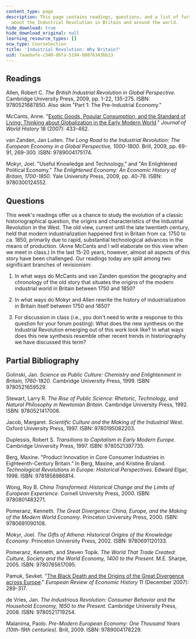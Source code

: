 ```yaml
---
content_type: page
description: This page contains readings, questions, and a list of further readings
  about the Industrial Revolution in Britain and around the world.
hide_download: true
hide_download_original: null
learning_resource_types: []
ocw_type: CourseSection
title: 'Industrial Revolution: Why Britain?'
uid: 7aaebafe-c540-d6fa-5194-b8076343bb13
---
```


Readings
--------

Allen, Robert C. _The British Industrial Revolution in Global Perspective_. Cambridge University Press, 2009, pp. 1-22, 135-275. ISBN: 9780521687850. Also skim "Part 1: The Pre-Industrial Economy."

McCants, Anne. "[Exotic Goods, Popular Consumption, and the Standard of Living: Thinking about Globalization in the Early Modern World](http://dx.doi.org/10.1353/jwh.2008.0008)." _Journal of World History_ 18 (2007): 433-462.

van Zanden, Jan Luiten. _The Long Road to the Industrial Revolution: The European Economy in a Global Perspective, 1000-1800_. Brill, 2009, pp. 69-91, 269-300. ISBN: 9789004175174.

Mokyr, Joel. "Useful Knowledge and Technology," and "An Enlightened Political Economy." _The Enlightened Economy: An Economic History of Britain, 1700-1850_. Yale University Press, 2009, pp. 40-78. ISBN: 9780300124552.

Questions
---------

This week's readings offer us a chance to study the evolution of a classic historiographical question, the origins and characteristics of the Industrial Revolution in the West. The old view, current until the late twentieth century, held that modern industrialization happened first in Britain from ca. 1750 to ca. 1850, primarily due to rapid, substantial technological advances in the means of production. (Anne McCants and I will elaborate on this view when we meet in class.) In the last 15-20 years, however, almost all aspects of this story have been challenged. Our readings today are split among two significant branches of revisionism:

1.  In what ways do McCants and van Zanden question the geography and chronology of the old story that situates the origins of the modern industrial world in Britain between 1750 and 1850?
    
2.  In what ways do Mokyr and Allen rewrite the history of industrialization in Britain itself between 1750 and 1850?
    
3.  For discussion in class (i.e., you don't need to write a response to this question for your forum posting): What does the new synthesis on the Industrial Revolution emerging out of this work look like? In what ways does this new synthesis resemble other recent trends in historiography we have discussed this term?
    

Partial Bibliography
--------------------

Golinski, Jan. _Science as Public Culture: Chemistry and Enlightenment in Britain, 1760-1820_. Cambridge University Press, 1999. ISBN: 9780521659529.

Stewart, Larry R. _The Rise of Public Science: Rhetoric, Technology, and Natural Philosophy in Newtonian Britain_. Cambridge University Press, 1992. ISBN: 9780521417006.

Jacob, Margaret. _Scientific Culture and the Making of the Industrial West_. Oxford University Press, 1997. ISBN: 9780195082203.

Duplessis, Robert S. _Transitions to Capitalism in Early Modern Europe_. Cambridge University Press, 1997. ISBN: 9780521397735.

Berg, Maxine. "Product Innovation in Core Consumer Industries in Eighteenth-Century Britain." In Berg, Maxine, and Kristine Bruland. _Technological Revolutions in Europe: Historical Perspectives_. Edward Elgar, 1998. ISBN: 9781858986814.

Wong, Roy B. _China Transformed: Historical Change and the Limits of European Experience_. Cornell University Press, 2000. ISBN: 9780801483271.

Pomeranz, Kenneth. _The Great Divergence: China, Europe, and the Making of the Modern World Economy_. Princeton University Press, 2000. ISBN: 9780691090108.

Mokyr, Joel. _The Gifts of Athena: Historical Origins of the Knowledge Economy_. Princeton University Press, 2002. ISBN: 9780691120133.

Pomeranz, Kenneth, and Steven Topik. _The World That Trade Created: Culture, Society and the World Economy, 1400 to the Present_. M.E. Sharpe, 2005. ISBN: 9780765617095.

Pamuk, Sevket. "[The Black Death and the Origins of the Great Divergence across Europe](http://dx.doi.org/10.1017/S1361491607002031)." _European Review of Economic History_ 11 (December 2007): 289-317.

de Vries, Jan. _The Industrious Revolution: Consumer Behavior and the Household Economy, 1650 to the Present_. Cambridge University Press, 2008. ISBN: 9780521719254.

Malanima, Paolo. _Pre-Modern European Economy: One Thousand Years (10th-19th centuries)_. Brill, 2009. ISBN: 9789004178229.